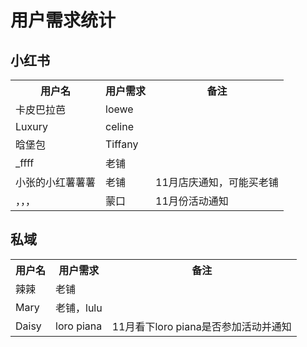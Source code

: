 # 用户需求统计

## 小红书

<table>
    <tr>
        <th>用户名</th>
        <th>用户需求</th>
        <th>备注</th>
    </tr>
    <tr>
        <td>卡皮巴拉芭</td>
        <td>loewe</td>
        <td></td>
    </tr>
    <tr>
        <td>Luxury</td>
        <td>celine</td>
        <td></td>
    </tr>
    <tr>
        <td>晗堡包</td>
        <td>Tiffany</td>
        <td></td>
    </tr>
    <tr>
        <td>_ffff</td>
        <td>老铺</td>
        <td></td>
    </tr>
    <tr>
        <td>小张的小红薯薯薯</td>
        <td>老铺</td>
        <td>11月店庆通知，可能买老铺</td>
    </tr>
    <tr>
        <td>，，，</td>
        <td>蒙口</td>
        <td>11月份活动通知</td>
    </tr>
</table>

## 私域

<table>
    <tr>
        <th>用户名</th>
        <th>用户需求</th>
        <th>备注</th>
    </tr>
    <tr>
        <td>辣辣</td>
        <td>老铺</td>
        <td></td>
    </tr>
    <tr>
        <td>Mary</td>
        <td>老铺，lulu</td>
        <td></td>
    </tr>
    <tr>
        <td>Daisy</td>
        <td>loro piana</td>
        <td>11月看下loro piana是否参加活动并通知</td>
    </tr>
</table>


